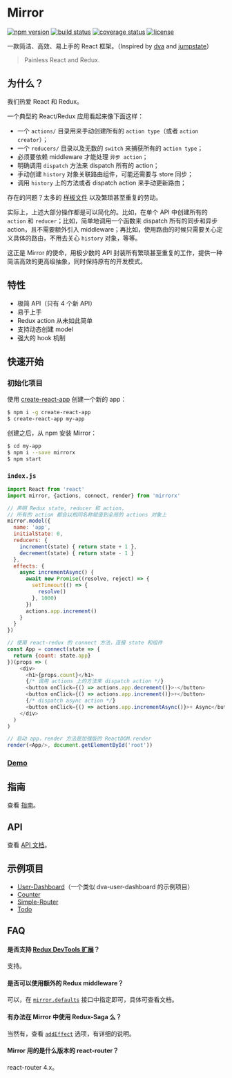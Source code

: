 # Mirror

[![npm version](https://img.shields.io/npm/v/mirrorx.svg?colorB=007ec6&style=flat-square)](https://www.npmjs.com/package/mirrorx) [![build status](https://img.shields.io/travis/mirrorjs/mirror.svg?style=flat-square)](https://travis-ci.org/mirrorjs/mirror) [![coverage status](https://img.shields.io/coveralls/mirrorjs/mirror.svg?style=flat-square)](https://coveralls.io/github/mirrorjs/mirror?branch=master) [![license](https://img.shields.io/github/license/mashape/apistatus.svg)]()

一款简洁、高效、易上手的 React 框架。（Inspired by [dva](https://github.com/dvajs/dva) and [jumpstate](https://github.com/jumpsuit/jumpstate)）

> Painless React and Redux.

## 为什么？

我们热爱 React 和 Redux。

一个典型的 React/Redux 应用看起来像下面这样：

* 一个 `actions/` 目录用来手动创建所有的 `action type`（或者 `action creator`）；
* 一个 `reducers/` 目录以及无数的 `switch` 来捕获所有的 `action type`；
* 必须要依赖 middleware 才能处理 `异步 action`；
* 明确调用 `dispatch` 方法来 dispatch 所有的 action；
* 手动创建 `history` 对象关联路由组件，可能还需要与 store 同步；
* 调用 `history` 上的方法或者 dispatch action 来手动更新路由；

存在的问题？太多的 [样板文件](https://github.com/reactjs/redux/blob/master/docs/recipes/ReducingBoilerplate.md) 以及繁琐甚至重复的劳动。

实际上，上述大部分操作都是可以简化的。比如，在单个 API 中创建所有的 `action` 和 `reducer`；比如，简单地调用一个函数来 dispatch 所有的同步和异步 action，且不需要额外引入 middleware；再比如，使用路由的时候只需要关心定义具体的路由，不用去关心 `history` 对象，等等。

这正是 Mirror 的使命，用极少数的 API 封装所有繁琐甚至重复的工作，提供一种简洁高效的更高级抽象，同时保持原有的开发模式。

## 特性

* 极简 API（只有 4 个新 API）
* 易于上手
* Redux action 从未如此简单
* 支持动态创建 model
* 强大的 hook 机制

## 快速开始

### 初始化项目

使用 [create-react-app](https://github.com/facebookincubator/create-react-app) 创建一个新的 app：

```sh
$ npm i -g create-react-app
$ create-react-app my-app
```

创建之后，从 npm 安装 Mirror：

```sh
$ cd my-app
$ npm i --save mirrorx
$ npm start
```

### `index.js`

```js
import React from 'react'
import mirror, {actions, connect, render} from 'mirrorx'

// 声明 Redux state, reducer 和 action，
// 所有的 action 都会以相同名称赋值到全局的 actions 对象上
mirror.model({
  name: 'app',
  initialState: 0,
  reducers: {
    increment(state) { return state + 1 },
    decrement(state) { return state - 1 }
  },
  effects: {
    async incrementAsync() {
      await new Promise((resolve, reject) => {
        setTimeout(() => {
          resolve()
        }, 1000)
      })
      actions.app.increment()
    }
  }
})

// 使用 react-redux 的 connect 方法，连接 state 和组件
const App = connect(state => {
  return {count: state.app}
})(props => (
    <div>
      <h1>{props.count}</h1>
      {/* 调用 actions 上的方法来 dispatch action */}
      <button onClick={() => actions.app.decrement()}>-</button>
      <button onClick={() => actions.app.increment()}>+</button>
      {/* dispatch async action */}
      <button onClick={() => actions.app.incrementAsync()}>+ Async</button>
    </div>
  )
)

// 启动 app，render 方法是加强版的 ReactDOM.render
render(<App/>, document.getElementById('root'))
```

### [Demo](https://www.webpackbin.com/bins/-Kmdm2zpS4JBvzbKBbIc)

## 指南

查看 [指南](https://github.com/mirrorjs/mirror/blob/master/docs/zh/guide.md)。

## API

查看 [API 文档](https://github.com/mirrorjs/mirror/blob/master/docs/zh/api.md)。

## 示例项目

* [User-Dashboard](https://github.com/mirrorjs/user-dashboard-example)（一个类似 dva-user-dashboard 的示例项目）
* [Counter](https://github.com/mirrorjs/mirror/blob/master/examples/counter)
* [Simple-Router](https://github.com/mirrorjs/mirror/blob/master/examples/simple-router)
* [Todo](https://github.com/mirrorjs/mirror/blob/master/examples/todo)

## FAQ

#### 是否支持 [Redux DevTools 扩展](https://github.com/zalmoxisus/redux-devtools-extension)？

支持。

#### 是否可以使用额外的 Redux middleware？

可以，在 [`mirror.defaults`](https://github.com/mirrorjs/mirror/blob/master/docs/api.md#-optionsmiddlewares) 接口中指定即可，具体可查看文档。

#### 有办法在 Mirror 中使用 Redux-Saga 么？

当然有，查看 [`addEffect`](https://github.com/mirrorjs/mirror/blob/master/docs/api.md#-optionsaddeffect) 选项，有详细的说明。

#### Mirror 用的是什么版本的 react-router？

react-router 4.x。


